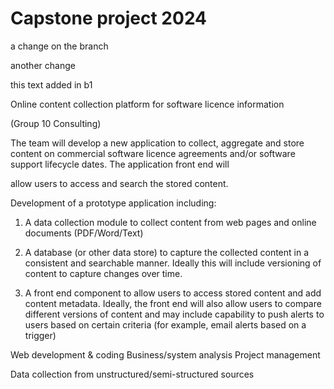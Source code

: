 # Capstone project 2024  

a change on the branch

another change

this text added in b1

Online content
collection platform
for software licence
information

(Group 10
Consulting)

The team will develop a new application to collect, aggregate and
store content on commercial software licence agreements and/or
software support lifecycle dates. The application front end will

allow users to access and search the stored content.

Development of a prototype application including:
1) A data collection module to collect content from
web pages and online documents (PDF/Word/Text)
2) A database (or other data store) to capture the
collected content in a consistent and searchable
manner. Ideally this will include versioning of
content to capture changes over time.

3) A front end component to allow users to access
stored content and add content metadata. Ideally,
the front end will also allow users to compare
different versions of content and may include
capability to push alerts to users based on certain
criteria (for example, email alerts based on a
trigger)

Web development & coding
Business/system analysis
Project management

Data collection from
unstructured/semi-structured
sources

